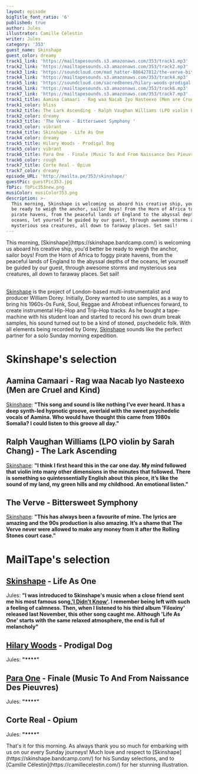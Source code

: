 ```yaml
---
layout: episode
bigTitle_font_ratio: '6'
published: true
author: Jules
illustrator: Camille Célestin
writer: Jules
category: '353'
guest_name: Skinshape
guest_color: dreamy
track1_link: 'https://mailtapesounds.s3.amazonaws.com/353/track1.mp3'
track2_link: 'https://mailtapesounds.s3.amazonaws.com/353/track2.mp3'
track3_link: 'https://soundcloud.com/mad_hatter-886427812/the-verve-bittersweet-symphony'
track4_link: 'https://mailtapesounds.s3.amazonaws.com/353/track4.mp3'
track5_link: 'https://soundcloud.com/sacredbones/hilary-woods-prodigal-dog'
track6_link: 'https://mailtapesounds.s3.amazonaws.com/353/track6.mp3'
track7_link: 'https://mailtapesounds.s3.amazonaws.com/353/track7.mp3'
track1_title: Aamina Camaari - Rag waa Nacab Iyo Nasteexo (Men are Cruel and Kind)
track1_color: bliss
track2_title: The Lark Ascending - Ralph Vaughan Williams (LPO violin by Sarah Chang)
track2_color: dreamy
track3_title: 'The Verve - Bittersweet Symphony '
track3_color: vibrant
track4_title: Skinshape - Life As One
track4_color: dreamy
track5_title: Hilary Woods - Prodigal Dog
track5_color: vibrant
track6_title: Para One - Finale (Music To And From Naissance Des Pieuvres)
track6_color: rough
track7_title: Corte Real - Opium
track7_color: dreamy
episode_URL: 'http://mailta.pe/353/skinshape/'
guestPic: guestPic353.jpg
fbPic: fbPic353new.png
musiColor: musiColor353.png
description: >-
  This morning, Skinshape is welcoming us aboard his creative ship, you'd better
  be ready to weigh the anchor, sailor boys! From the Horn of Africa to foggy
  pirate havens, from the peaceful lands of England to the abyssal depths of the
  oceans, let yourself be guided by our guest, through awesome storms and
  mysterious sea creatures, all down to faraway places. Set sail!
---
```

<p id="introduction"> This morning, [Skinshape](https://skinshape.bandcamp.com/) is welcoming us aboard his creative ship, you'd better be ready to weigh the anchor, sailor boys! From the Horn of Africa to foggy pirate havens, from the peaceful lands of England to the abyssal depths of the oceans, let yourself be guided by our guest, through awesome storms and mysterious sea creatures, all down to faraway places. Set sail!
<br><br>

[Skinshape](https://skinshape.bandcamp.com/) is the project of London-based multi-instrumentalist and producer William Dorey. Initially, Dorey wanted to use samples, as a way to bring his 1960s-0s Funk, Soul, Reggae and Afrobeat influences forward, to create instrumental Hip-Hop and Trip-Hop tracks. As he bought a tape-machine with his student loan and started to record his own drum break samples, his sound turned out to be a kind of stoned, psychedelic folk. With all elements being recorded by Dorey, [Skinshape](https://skinshape.bandcamp.com/) sounds like the perfect partner for a solo Sunday morning expedition.
</p>


# Skinshape's selection



## Aamina Camaari - Rag waa Nacab Iyo Nasteexo (Men are Cruel and Kind)
[Skinshape](https://skinshape.bandcamp.com/): **"**This song and sound is like nothing I’ve ever heard. It has a deep synth-led hypnotic groove, overlaid with the sweet psychedelic vocals of Aamina. Who would have thought this came from 1980s Somalia? I could listen to this groove all day.**"**

## Ralph Vaughan Williams (LPO violin by Sarah Chang) - The Lark Ascending
[Skinshape](https://skinshape.bandcamp.com/): **"**I think I first heard this in the car one day. My mind followed that violin into many other dimensions in the minutes that followed. There is something so quintessentially English about this piece, it’s like the sound of my land, my green hills and my childhood. An emotional listen.**"**

## The Verve - Bittersweet Symphony
[Skinshape](https://skinshape.bandcamp.com/): **"**This has always been a favourite of mine. The lyrics are amazing and the 90s production is also amazing. It’s a shame that The Verve never were allowed to make any money from it after the Rolling Stones court case.**"**


# MailTape's selection

## [Skinshape](https://skinshape.bandcamp.com/) - Life As One
Jules: **"**I was introduced to Skinshape's music when a close friend sent me his most famous song,['I Didn't Know'](https://www.youtube.com/watch?v=CnD8g_7_-bY). I remember being left with such a feeling of calmness. Then, when I listened to his third album 'Filoxiny' released last November, this other song caught me. Although 'Life As One' starts with the same relaxed atmosphere, the end is full of melancholy**"**

## [Hilary Woods](https://hilarywoodsmusic.bandcamp.com/) - Prodigal Dog
Jules: **"****"**

## [Para One](https://soundcloud.com/para-one/) - Finale (Music To And From Naissance Des Pieuvres)
Jules: **"****"**

## Corte Real - Opium
Jules: **"****"**



<p id="outroduction">That's it for this morning. As always thank you so much for embarking with us on our every Sunday journeys! Much love and respect to [Skinshape](https://skinshape.bandcamp.com/) for his Sunday selections, and to [Camille Célestin](https://camillecelestin.com/) for her stunning illustration. </p>
